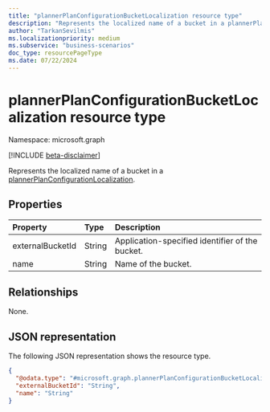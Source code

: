 ```yaml
---
title: "plannerPlanConfigurationBucketLocalization resource type"
description: "Represents the localized name of a bucket in a plannerPlanConfigurationLocalization."
author: "TarkanSevilmis"
ms.localizationpriority: medium
ms.subservice: "business-scenarios"
doc_type: resourcePageType
ms.date: 07/22/2024
---
```


# plannerPlanConfigurationBucketLocalization resource type

Namespace: microsoft.graph

[!INCLUDE [beta-disclaimer](../../includes/beta-disclaimer.md)]

Represents the localized name of a bucket in a [plannerPlanConfigurationLocalization](../resources/plannerplanconfigurationlocalization.md).  

## Properties

|Property|Type|Description|
|:---|:---|:---|
|externalBucketId|String|Application-specified identifier of the bucket.|
|name|String|Name of the bucket.|

## Relationships

None.

## JSON representation

The following JSON representation shows the resource type.
<!-- {
  "blockType": "resource",
  "@odata.type": "microsoft.graph.plannerPlanConfigurationBucketLocalization"
}
-->
``` json
{
  "@odata.type": "#microsoft.graph.plannerPlanConfigurationBucketLocalization",
  "externalBucketId": "String",
  "name": "String"
}
```
